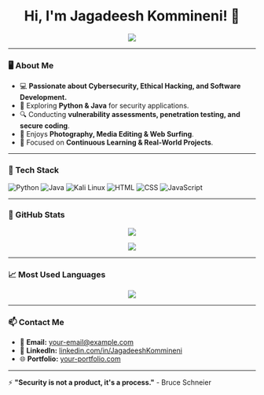 <h1 align="center">Hi, I'm Jagadeesh Kommineni! 👋</h1>

<p align="center">
  <img src="https://readme-typing-svg.herokuapp.com?color=00FF00&center=true&vCenter=true&lines=Cybersecurity+Enthusiast;Python+%7C+Java+Developer;Web+Security+Researcher;Tech+Explorer+%7C+Problem+Solver" />
</p>

---

### 🖥️ About Me

- 💻 **Passionate about Cybersecurity, Ethical Hacking, and Software Development.**
- 🚀 Exploring **Python & Java** for security applications.
- 🔍 Conducting **vulnerability assessments, penetration testing, and secure coding**.
- 📸 Enjoys **Photography, Media Editing & Web Surfing**.
- 🎯 Focused on **Continuous Learning & Real-World Projects**.

---

### 🔧 Tech Stack

![Python](https://img.shields.io/badge/Python-000000?style=for-the-badge&logo=python&logoColor=00FF00)
![Java](https://img.shields.io/badge/Java-000000?style=for-the-badge&logo=java&logoColor=00FF00)
![Kali Linux](https://img.shields.io/badge/Kali_Linux-000000?style=for-the-badge&logo=linux&logoColor=00FF00)
![HTML](https://img.shields.io/badge/HTML-000000?style=for-the-badge&logo=html5&logoColor=00FF00)
![CSS](https://img.shields.io/badge/CSS-000000?style=for-the-badge&logo=css3&logoColor=00FF00)
![JavaScript](https://img.shields.io/badge/JavaScript-000000?style=for-the-badge&logo=javascript&logoColor=00FF00)

---

### 🚀 GitHub Stats

<p align="center">
  <img src="https://github-readme-stats.vercel.app/api?username=JagadeeshKommineni&show_icons=true&theme=merko&hide_border=true" />
</p>

<p align="center">
  <img src="https://github-readme-streak-stats.herokuapp.com/?user=JagadeeshKommineni&theme=merko&hide_border=true" />
</p>

---

### 📈 Most Used Languages
<p align="center">
  <img src="https://github-readme-stats.vercel.app/api/top-langs/?username=JagadeeshKommineni&layout=compact&theme=merko&hide_border=true" />
</p>

---

### 📫 Contact Me

- 📧 **Email:** [your-email@example.com](mailto:your-email@example.com)
- 🔗 **LinkedIn:** [linkedin.com/in/JagadeeshKommineni](https://linkedin.com/in/JagadeeshKommineni)
- 🌐 **Portfolio:** [your-portfolio.com](https://your-portfolio.com)

---

⚡ **"Security is not a product, it's a process."** - Bruce Schneier
